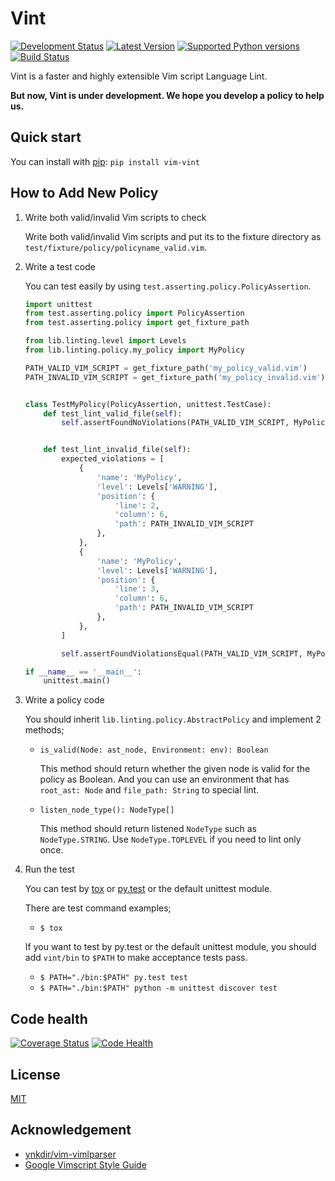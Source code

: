 Vint
====

[![Development Status](https://pypip.in/status/vim-vint/badge.svg)](https://pypi.python.org/pypi/vim-vint/)
[![Latest Version](https://pypip.in/version/vim-vint/badge.svg)](https://pypi.python.org/pypi/vim-vint/)
[![Supported Python versions](https://pypip.in/py_versions/vim-vint/badge.svg)](https://pypi.python.org/pypi/vim-vint/)
[![Build Status](https://travis-ci.org/Kuniwak/vint.svg?branch=master)](https://travis-ci.org/Kuniwak/vint)

Vint is a faster and highly extensible Vim script Language Lint.

**But now, Vint is under development. We hope you develop a policy to help us.**


Quick start
-----------

You can install with [pip](https://pip.pypa.io/en/latest/): `pip install vim-vint`


How to Add New Policy
---------------------

1. Write both valid/invalid Vim scripts to check

	Write both valid/invalid Vim scripts and put its to the fixture directory as `test/fixture/policy/policyname_valid.vim`.


2. Write a test code

	You can test easily by using `test.asserting.policy.PolicyAssertion`.

	```python
	import unittest
	from test.asserting.policy import PolicyAssertion
	from test.asserting.policy import get_fixture_path

	from lib.linting.level import Levels
	from lib.linting.policy.my_policy import MyPolicy

	PATH_VALID_VIM_SCRIPT = get_fixture_path('my_policy_valid.vim')
	PATH_INVALID_VIM_SCRIPT = get_fixture_path('my_policy_invalid.vim')


	class TestMyPolicy(PolicyAssertion, unittest.TestCase):
		def test_lint_valid_file(self):
			self.assertFoundNoViolations(PATH_VALID_VIM_SCRIPT, MyPolicy)


		def test_lint_invalid_file(self):
			expected_violations = [
				{
					'name': 'MyPolicy',
					'level': Levels['WARNING'],
					'position': {
						'line': 2,
						'column': 6,
						'path': PATH_INVALID_VIM_SCRIPT
					},
				},
				{
					'name': 'MyPolicy',
					'level': Levels['WARNING'],
					'position': {
						'line': 3,
						'column': 6,
						'path': PATH_INVALID_VIM_SCRIPT
					},
				},
			]

			self.assertFoundViolationsEqual(PATH_VALID_VIM_SCRIPT, MyPolicy, expected_violations)

	if __name__ == '__main__':
		unittest.main()
	```


3. Write a policy code

	You should inherit `lib.linting.policy.AbstractPolicy` and implement 2 methods;

	* `is_valid(Node: ast_node, Environment: env): Boolean`

		This method should return whether the given node is valid for the policy as Boolean.
		And you can use an environment that has `root_ast: Node` and `file_path: String` to
		special lint.

	* `listen_node_type(): NodeType[]`

		This method should return listened `NodeType` such as `NodeType.STRING`.
		Use `NodeType.TOPLEVEL` if you need to lint only once.


4. Run the test

	You can test by [tox](https://tox.readthedocs.org/en/latest/) or [py.test](http://pytest.org/latest/) or the default unittest module.

	There are test command examples;

	* `$ tox`

	If you want to test by py.test or the default unittest module,
	you should add `vint/bin` to `$PATH` to make acceptance tests pass.

	* `$ PATH="./bin:$PATH" py.test test`
	* `$ PATH="./bin:$PATH" python -m unittest discover test`


Code health
-----------

[![Coverage Status](https://img.shields.io/coveralls/Kuniwak/vint.svg)](https://coveralls.io/r/Kuniwak/vint)
[![Code Health](https://landscape.io/github/Kuniwak/vint/master/landscape.png)](https://landscape.io/github/Kuniwak/vint/master)


License
-------

[MIT](http://orgachem.mit-license.org/)



Acknowledgement
---------------

* [ynkdir/vim-vimlparser](https://github.com/ynkdir/vim-vimlparser)
* [Google Vimscript Style Guide](http://google-styleguide.googlecode.com/svn/trunk/vimscriptguide.xml?showone=Catching_Exceptions#Catching_Exceptions)
